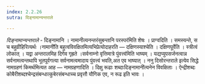 ```yaml
---
index: 2.2.26
sutra: दिङ्नामान्यन्तराले

---
```

_दिङ्नामान्यन्तराले_ - दिङ्नामानि । नामानीत्यनन्तरंसुबन्तानि परस्पर॑मिति शेषः । प्राग्वदिति । समस्यन्ते, स च बहुव्रीहिरित्यर्थः ।नामानी॑ति बहुत्वविवक्षितमित्यभिप्रेत्योदाहरति — दक्षिणस्याश्चेति । दक्षिणपूर्वेति । स्त्रीत्वं लोकात् । यद्वा अन्तरालमिह दिगेव गृह्रते ।सर्वनाम्नो वृत्तिमात्रे पुंवत्त्व॑मिति भाष्यम् । यद्यप्युपसर्जनत्वान्न सर्वनामत्वन्तथापि भूतपूर्वगत्या सर्वनामत्वमादाय पुंवत्त्वं भवति,अत एव भाष्यात् । ननु दिसोरन्तराले इत्येव सिद्धे नामग्रहणं किमर्थमित्यत आह — नामग्रहणादिति । दिक्षु रूढाः शब्दाःदिङ्नामानी॑त्यनेन विवक्षिताः । ऐन्द्रीशब्दः कोबैरीशब्दश्चेन्द्रसंबन्धात्कुबेरसंबन्धाच्च प्रवृत्तौ यौगिक एव, न रूढ इति भावः ।